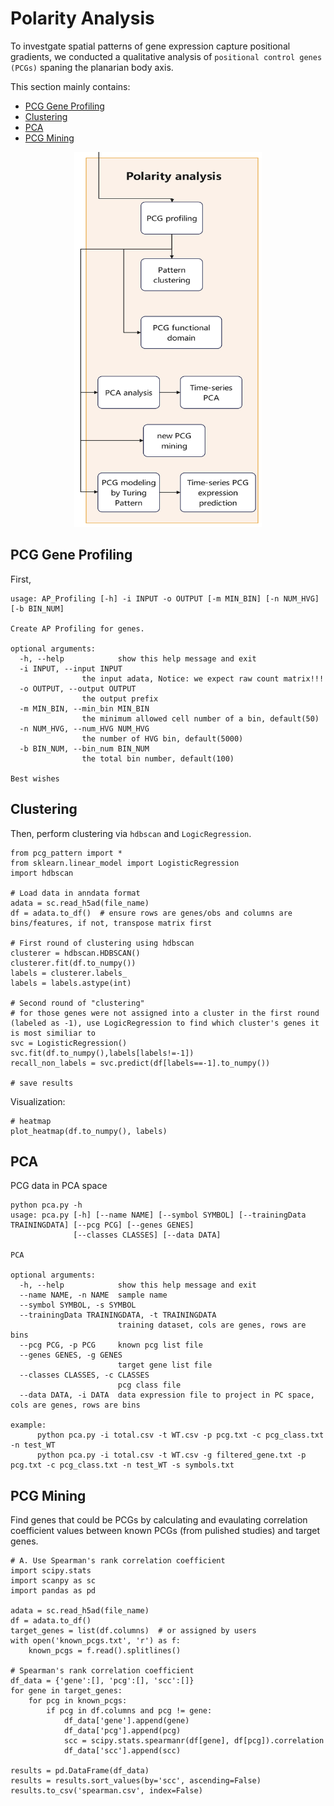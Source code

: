 # Polarity Analysis
To investgate spatial patterns of gene expression capture positional gradients, we conducted a qualitative analysis of `positional control genes (PCGs)` spaning the planarian body axis. 

This section mainly contains:

* [PCG Gene Profiling](#pcg-gene-profiling)
* [Clustering](#clustering)
* [PCA](#pca)
* [PCG Mining](#pcg-mining)
<p align="center">
    <img src="fig.png" width=300 height=600>
</p>


## PCG Gene Profiling
First, 
```
usage: AP_Profiling [-h] -i INPUT -o OUTPUT [-m MIN_BIN] [-n NUM_HVG] [-b BIN_NUM]

Create AP Profiling for genes.

optional arguments:
  -h, --help            show this help message and exit
  -i INPUT, --input INPUT
                the input adata, Notice: we expect raw count matrix!!!
  -o OUTPUT, --output OUTPUT
                the output prefix
  -m MIN_BIN, --min_bin MIN_BIN
                the minimum allowed cell number of a bin, default(50)
  -n NUM_HVG, --num_HVG NUM_HVG
                the number of HVG bin, default(5000)
  -b BIN_NUM, --bin_num BIN_NUM
                the total bin number, default(100)

Best wishes
```

## Clustering
Then, perform clustering via `hdbscan` and `LogicRegression`.
```
from pcg_pattern import *
from sklearn.linear_model import LogisticRegression
import hdbscan

# Load data in anndata format
adata = sc.read_h5ad(file_name)
df = adata.to_df()  # ensure rows are genes/obs and columns are bins/features, if not, transpose matrix first

# First round of clustering using hdbscan
clusterer = hdbscan.HDBSCAN()
clusterer.fit(df.to_numpy())
labels = clusterer.labels_
labels = labels.astype(int)

# Second round of "clustering"
# for those genes were not assigned into a cluster in the first round (labeled as -1), use LogicRegression to find which cluster's genes it is most similiar to
svc = LogisticRegression()
svc.fit(df.to_numpy(),labels[labels!=-1])
recall_non_labels = svc.predict(df[labels==-1].to_numpy())

# save results
```
Visualization: 
```
# heatmap
plot_heatmap(df.to_numpy(), labels)
```

## PCA
PCG data in PCA space
```
python pca.py -h
usage: pca.py [-h] [--name NAME] [--symbol SYMBOL] [--trainingData TRAININGDATA] [--pcg PCG] [--genes GENES]
              [--classes CLASSES] [--data DATA]

PCA

optional arguments:
  -h, --help            show this help message and exit
  --name NAME, -n NAME  sample name
  --symbol SYMBOL, -s SYMBOL
  --trainingData TRAININGDATA, -t TRAININGDATA
                        training dataset, cols are genes, rows are bins
  --pcg PCG, -p PCG     known pcg list file
  --genes GENES, -g GENES
                        target gene list file
  --classes CLASSES, -c CLASSES
                        pcg class file
  --data DATA, -i DATA  data expression file to project in PC space, cols are genes, rows are bins

example:
      python pca.py -i total.csv -t WT.csv -p pcg.txt -c pcg_class.txt -n test_WT
      python pca.py -i total.csv -t WT.csv -g filtered_gene.txt -p pcg.txt -c pcg_class.txt -n test_WT -s symbols.txt
```

## PCG Mining
Find genes that could be PCGs by calculating and evaulating correlation coefficient values between known PCGs (from pulished studies) and target genes.
```
# A. Use Spearman's rank correlation coefficient
import scipy.stats
import scanpy as sc
import pandas as pd

adata = sc.read_h5ad(file_name)
df = adata.to_df()
target_genes = list(df.columns)  # or assigned by users
with open('known_pcgs.txt', 'r') as f:
    known_pcgs = f.read().splitlines()

# Spearman's rank correlation coefficient
df_data = {'gene':[], 'pcg':[], 'scc':[]}
for gene in target_genes:
    for pcg in known_pcgs:
        if pcg in df.columns and pcg != gene:
            df_data['gene'].append(gene)
            df_data['pcg'].append(pcg)
            scc = scipy.stats.spearmanr(df[gene], df[pcg]).correlation
            df_data['scc'].append(scc)

results = pd.DataFrame(df_data)
results = results.sort_values(by='scc', ascending=False)
results.to_csv('spearman.csv', index=False)
```
